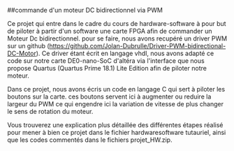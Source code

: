 ##commande d'un moteur DC bidirectionnel via PWM

Ce projet qui entre dans le cadre du cours de hardware-software à pour but de piloter à partir d'un software une carte FPGA afin de commander un Moteur Dc bidirectionnel.
pour se faire, nous avons recupéré un driver PWM sur un github (https://github.com/Jolan-Dubrulle/Driver-PWM-bidirectional-DC-Motor). Ce driver étant écrit en langage vhdl, nous avons adapté ce code sur notre carte DE0-nano-SoC d'altéra via l'interface que nous propose Quartus (Quartus Prime 18.1) Lite Edition afin de piloter notre moteur.

Dans ce projet, nous avons écris un code en langage C qui sert à piloter les boutons sur la carte. ces boutons servent ici à augmenter ou reduire la largeur du PWM ce qui engendre ici la variation de vitesse de plus changer le sens de rotation du moteur.

Vous trouverez une explication plus détaillée des différentes étapes réalisé pour mener à bien ce projet dans le fichier hardwaresoftware tutauriel, ainsi que les codes commentés dans le fichiers projet_HW.zip. 
